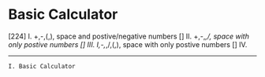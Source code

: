 # Basic Calculator
[224] I. +,-,(,), space and postive/negative numbers
[] II. +,-,*,/, space with only postive numbers
[] III. I,-,*,/,(,), space with only postive numbers
[] IV.

---
`I. Basic Calculator`
